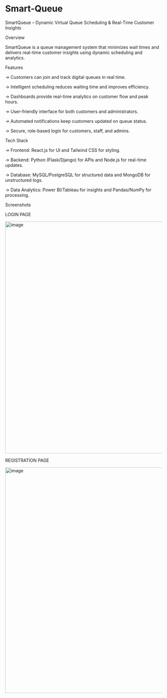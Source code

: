 # Smart-Queue

SmartQueue – Dynamic Virtual Queue Scheduling & Real-Time Customer Insights

Overview

SmartQueue is a queue management system that minimizes wait times and delivers real-time customer insights using dynamic scheduling and analytics.

Features

-> Customers can join and track digital queues in real time.

-> Intelligent scheduling reduces waiting time and improves efficiency.

-> Dashboards provide real-time analytics on customer flow and peak hours.

-> User-friendly interface for both customers and administrators.

-> Automated notifications keep customers updated on queue status.

-> Secure, role-based login for customers, staff, and admins.

Tech Stack

-> Frontend: React.js for UI and Tailwind CSS for styling.

-> Backend: Python (Flask/Django) for APIs and Node.js for real-time updates.

-> Database: MySQL/PostgreSQL for structured data and MongoDB for unstructured logs.

-> Data Analytics: Power BI/Tableau for insights and Pandas/NumPy for processing.

Screenshots

LOGIN PAGE

<img width="1234" height="743" alt="image" src="https://github.com/user-attachments/assets/87f8ad04-9649-46ab-9a46-8e7c575d4731" />

REGISTRATION PAGE

<img width="1271" height="723" alt="image" src="https://github.com/user-attachments/assets/c7606279-1aa3-4894-a38f-1902f2b285be" />
